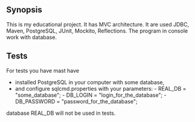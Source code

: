 ## Synopsis
This is my educational project. It has MVC architecture. It are used JDBC, Maven, PostgreSQL, JUnit, Mockito,
Reflections. The program in console work with database.

## Tests
For tests you have mast have
- installed PostgreSQL in your computer with some database,
- and configure sqlcmd.properties with your parameters:
        - REAL_DB = "some_database";
        - DB_LOGIN = "login_for_the_database";
        - DB_PASSWORD = "password_for_the_database";

database REAL_DB will not be used in tests.
